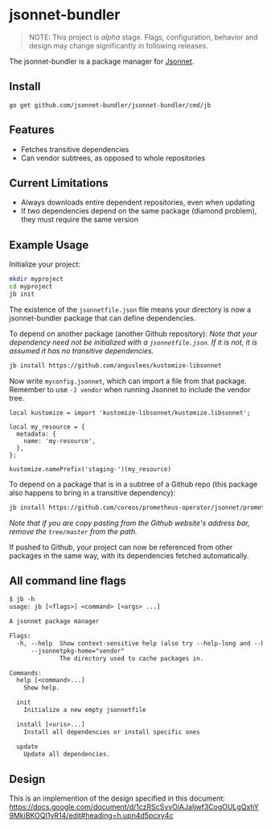 # jsonnet-bundler

> NOTE: This project is *alpha* stage. Flags, configuration, behavior and design may change significantly in following releases.

The jsonnet-bundler is a package manager for [Jsonnet](http://jsonnet.org/).


## Install

```
go get github.com/jsonnet-bundler/jsonnet-bundler/cmd/jb
```


## Features

- Fetches transitive dependencies
- Can vendor subtrees, as opposed to whole repositories


## Current Limitations

- Always downloads entire dependent repositories, even when updating
- If two dependencies depend on the same package (diamond problem), they must require the same version


## Example Usage

Initialize your project:

```sh
mkdir myproject
cd myproject
jb init
```

The existence of the `jsonnetfile.json` file means your directory is now a
jsonnet-bundler package that can define dependencies.

To depend on another package (another Github repository):
*Note that your dependency need not be initialized with a `jsonnetfile.json`.
If it is not, it is assumed it has no transitive dependencies.*

```sh
jb install https://github.com/anguslees/kustomize-libsonnet
```

Now write `myconfig.jsonnet`, which can import a file from that package.
Remember to use `-J vendor` when running Jsonnet to include the vendor tree.

```jsonnet
local kustomize = import 'kustomize-libsonnet/kustomize.libsonnet';

local my_resource = {
  metadata: {
    name: 'my-resource',
  },
};

kustomize.namePrefix('staging-')(my_resource)
```

To depend on a package that is in a subtree of a Github repo (this package also
happens to bring in a transitive dependency):

```sh
jb install https://github.com/coreos/prometheus-operator/jsonnet/prometheus-operator
```

*Note that if you are copy pasting from the Github website's address bar,
remove the `tree/master` from the path.*

If pushed to Github, your project can now be referenced from other packages in
the same way, with its dependencies fetched automatically.


## All command line flags

[embedmd]:# (_output/help.txt)
```txt
$ jb -h
usage: jb [<flags>] <command> [<args> ...]

A jsonnet package manager

Flags:
  -h, --help  Show context-sensitive help (also try --help-long and --help-man).
      --jsonnetpkg-home="vendor"  
              The directory used to cache packages in.

Commands:
  help [<command>...]
    Show help.

  init
    Initialize a new empty jsonnetfile

  install [<uris>...]
    Install all dependencies or install specific ones

  update
    Update all dependencies.


```

## Design

This is an implemention of the design specified in this document: https://docs.google.com/document/d/1czRScSvvOiAJaIjwf3CogOULgQxhY9MkiBKOQI1yR14/edit#heading=h.upn4d5pcxy4c
